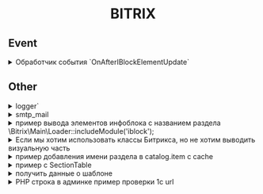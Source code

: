 <div style="text-align: center">
    <h1>BITRIX</h1>
</div>

## Event
<details>
<summary>Обработчик события `OnAfterIBlockElementUpdate`
</summary>

[OnAfterIBlockElementUpdate](event/OnAfterIBlockElementUpdate.php)

### Основные функции
1. **Проверка инфоблока**: Скрипт работает только с элементами инфоблока с ID = 8 (например, инфоблок "Новости").
2. **Извлечение изображений**: Скрипт ищет в поле `DETAIL_TEXT` теги `<img>` с изображениями, закодированными в
   формате Base64.
3. **Сохранение изображений**: Изображения декодируются из Base64 и сохраняются на сервере в директории
   `upload/news/{ID элемента}/`.
4. **Обновление текста**: После сохранения изображений, ссылки на них в поле `DETAIL_TEXT` заменяются на пути к
   сохраненным файлам.
5. **Очистка старых изображений**: Скрипт удаляет изображения из директории, которые больше не упоминаются в поле
   `DETAIL_TEXT`.

</details>


## Other
<details>
  <summary>logger`</summary>

[logger](logger/logger.php)
</details>


<details>
  <summary>smtp_mail</summary>

[smpt_mail](smtp_mail)
</details>


<details>
  <summary>пример вывода элементов инфоблока с названием раздела \Bitrix\Main\Loader::includeModule('iblock');</summary>

```php
\Bitrix\Main\Loader::includeModule('iblock');
     function apiGetData($url)
         //подключение и декодирование API ссылки
     {
         $data = file_get_contents($url);
         $characters = json_decode($data, true);
         return $characters;
     }

     $iblockId = 'tasks';
     $arSelect = array(
         'ID',
         'ACTIVE',
         'NAME',
         'IBLOCK_CODE',
         'PROPERTY_SLIDE_SHOW_CONDITION',
         'PROPERTY_SLIDE_SHOW_DAY',
         'PROPERTY_API_SLIDE',
         'PROPERTY_TYPE_COUNT',
         'IBLOCK_SECTION_ID',
     );
     $arFilter = array("IBLOCK_CODE" => $iblockId);
     $res = \CIBlockElement::GetList(array(), $arFilter, false, false, $arSelect);

     $arResult = array();

     $cacheTime = 60*60*12; // время кеширования в секундах
     $cacheId = 'cache_api_tasks'; // уникальный идентификатор кеша

     $obCache = \Bitrix\Main\Data\Cache::createInstance();
     if($obCache->InitCache($cacheTime, $cacheId))
     {
         return $arResult = $obCache->GetVars();
     }elseif($obCache->StartDataCache())
     {
         while ($arFields = $res->GetNext())
         {
             $sectionId = $arFields['IBLOCK_SECTION_ID'];
             $sectionRes = \CIBlockSection::GetList(array(), array('ID' => $sectionId));
             $sectionFields = $sectionRes->GetNext();
             $arFields['SECTION_NAME'] = $sectionFields['NAME'];
             if (!empty($arFields['PROPERTY_API_SLIDE_VALUE']))
             {
                 $arFields['API_DATA'] = apiGetData($arFields['PROPERTY_API_SLIDE_VALUE']);
             }
             $arResult[] = $arFields;
         }
         $obCache->EndDataCache($arResult);

     }
     return $arResult;
```
</details>


<details>
  <summary>Если мы хотим использовать классы Битрикса, но не хотим выводить визуальную часть </summary>
    вместо подключения  вначале и  вконце

```
   require($_SERVER["DOCUMENT_ROOT"]."/bitrix/header.php");
   require($_SERVER["DOCUMENT_ROOT"]."/bitrix/footer.php");
```
можно просто подключить
```
   \Bitrix\Main\Loader; Loader::includeModule('iblock');
   require($_SERVER["DOCUMENT_ROOT"]."/bitrix/modules/main/include/prolog_after.php");
   require($_SERVER["DOCUMENT_ROOT"]."/bitrix/modules/main/include/prolog_before.php"); 
```
</details>


<details>
  <summary>пример добавления имени раздела в catalog.item  с cache</summary>

```
   ["IBLOCK_ID" => $sectionId];
       $arSelect = ['ID', 'NAME'];
       $sectionRes = \Bitrix\Iblock\SectionTable::getList([
           'filter' => $arFilter,
           'select' => $arSelect,
           'cache' => ['ttl' => 86400],
       ])->fetch();
       $arResult['ITEM']['SECTION_SAME'] = $sectionRes['NAME'];
```
</details>


<details>
  <summary>пример с SectionTable</summary>

```
	 $sectionRes = \Bitrix\Iblock\SectionTable::getList([
		'select' => ['ID', 'NAME'],
	])->fetchAll();
	foreach ($arResult['ITEMS'] as &$arItem)
	{
		foreach ($sectionRes as $section)
		{
			if ($section['ID'] == $arItem['IBLOCK_SECTION_ID'])
			{
				$arItem['SECTION_NAME'] = $section['NAME'];
			}
		}
		unset($arItem);
	}
```
</details>


<details>
  <summary>получить данные о шаблоне</summary>

```
 	bitrix/modules/main/classes/general/component_template.php
  	pr($this->__file);  745 row

```
</details>


<details>
  <summary>PHP строка в админке пример проверки 1с url	</summary>

```
   <?php
   $http = new Main\Web\HttpClient();
   $http->disableSslVerification();
   $http->setRedirect(false);
   $http->setHeader('Content-Type', 'application/json; charset=UTF-8');
   //		$http->setHeader('Authorization', 'Bearer nmDh27tpEWzhyi4');
   
   var_dump($http->post('http://89.108.118.100:31900/mixcar_ut_router/hs/reciever/mixcar_ut/',
       Main\Web\Json::encode($data, JSON_UNESCAPED_UNICODE)));
   
   var_dump($http->getError());
   ?>
```
</details>
